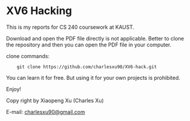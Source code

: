 XV6 Hacking
=============
This is my reports for CS 240 coursework at KAUST.

Download and open the PDF file directly is not applicable. Better to clone the repository and then you can open the PDF file in your computer.

clone commands: 
``` shell
    git clone https://github.com/charlesxu90/XV6-hack.git
```
You can learn it for free. But using it for your own projects is prohibited.

Enjoy!

Copy right by Xiaopeng Xu (Charles Xu)

E-mail: charlesxu90@gmail.com
